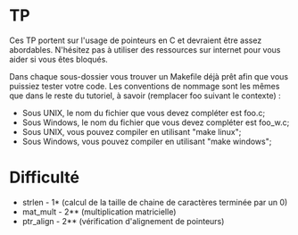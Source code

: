 # TP
Ces TP portent sur l'usage de pointeurs en C et devraient être assez abordables.
N'hésitez pas à utiliser des ressources sur internet pour vous aider si vous êtes bloqués.

Dans chaque sous-dossier vous trouver un Makefile déjà prêt afin que vous puissiez tester votre code. Les conventions de nommage sont les mêmes que dans le reste du tutoriel, à savoir (remplacer foo suivant le contexte) :
 - Sous UNIX, le nom du fichier que vous devez compléter est foo.c;
 - Sous Windows, le nom du fichier que vous devez compléter est foo_w.c;
 - Sous UNIX, vous pouvez compiler en utilisant "make linux";
 - Sous Windows, vous pouvez compiler en utilisant "make windows";

# Difficulté
 - strlen - 1\* (calcul de la taille de chaine de caractères terminée par un 0)
 - mat_mult - 2\*\*  (multiplication matricielle)
 - ptr_align - 2\*\*  (vérification d'alignement de pointeurs)	
